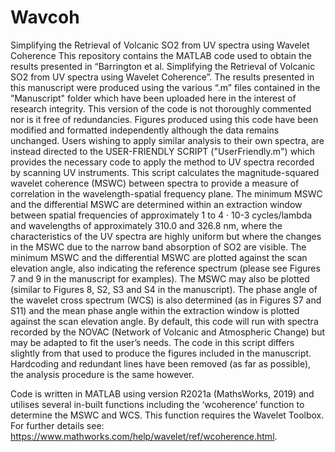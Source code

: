 # Wavcoh

Simplifying the Retrieval of Volcanic SO2 from UV spectra using Wavelet Coherence
This repository contains the MATLAB code used to obtain the results presented in “Barrington et al. Simplifying the Retrieval of Volcanic SO2 from UV spectra using Wavelet Coherence”.
The results presented in this manuscript were produced using the various “.m” files contained in the ”Manuscript" folder which have been uploaded here in the interest of research integrity. This version of the code is not thoroughly commented nor is it free of redundancies. Figures produced using this code have been modified and formatted independently although the data remains unchanged.
Users wishing to apply similar analysis to their own spectra, are instead directed to the USER-FRIENDLY SCRIPT ("UserFriendly.m") which provides the necessary code to apply the method to UV spectra recorded by scanning UV instruments. This script calculates the magnitude-squared wavelet coherence (MSWC) between spectra to provide a measure of correlation in the wavelength-spatial frequency plane. The minimum MSWC and the differential MSWC are determined within an extraction window between spatial frequencies of approximately 1 to 4 · 10-3 cycles/lambda and wavelengths of approximately 310.0 and 326.8 nm, where the characteristics of the UV spectra are highly uniform but where the changes in the MSWC due to the narrow band absorption of SO2 are visible. The minimum MSWC and the differential MSWC are plotted against the scan elevation angle, also indicating the reference spectrum (please see Figures 7 and 9 in the manuscript for examples). The MSWC may also be plotted (similar to Figures 8, S2, S3 and S4 in the manuscript). The phase angle of the wavelet cross spectrum (WCS) is also determined (as in Figures S7 and S11) and the mean phase angle within the extraction window is plotted against the scan elevation angle. By default, this code will run with spectra recorded by the NOVAC (Network of Volcanic and Atmospheric Change) but may be adapted to fit the user’s needs. The code in this script differs slightly from that used to produce the figures included in the manuscript. Hardcoding and redundant lines have been removed (as far as possible), the analysis procedure is the same however. 

Code is written in MATLAB using version R2021a (MathsWorks, 2019) and utilises several in-built functions including the ‘wcoherence’ function to determine the MSWC and WCS. This function requires the Wavelet Toolbox. For further details see: https://www.mathworks.com/help/wavelet/ref/wcoherence.html.
